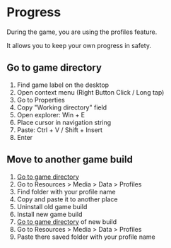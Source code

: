 # Progress

During the game, you are using the profiles feature.

It allows you to keep your own progress in safety.

## Go to game directory

1. Find game label on the desktop
2. Open context menu (Right Button Click / Long tap)
3. Go to Properties
4. Copy "Working directory" field
5. Open explorer: Win + E
6. Place cursor in navigation string
7. Paste: Ctrl + V / Shift + Insert
8. Enter

## Move to another game build

1. [Go to game directory](https://github.com/Alexxx180/Desert-Rage/tree/help/Manual/Progress#go-to-game-directory)
2. Go to Resources &gt; Media &gt; Data &gt; Profiles
3. Find folder with your profile name
4. Copy and paste it to another place
5. Uninstall old game build
6. Install new game build
7. [Go to game directory](https://github.com/Alexxx180/Desert-Rage/tree/help/Manual/Progress#go-to-game-directory) of new build
8. Go to Resources &gt; Media &gt; Data &gt; Profiles
9. Paste there saved folder with your profile name
